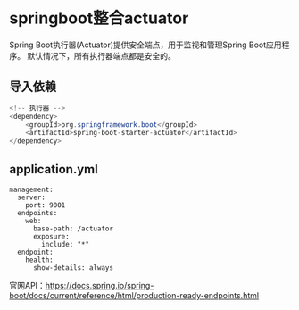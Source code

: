 # springboot整合actuator

Spring Boot执行器(Actuator)提供安全端点，用于监视和管理Spring Boot应用程序。 默认情况下，所有执行器端点都是安全的。

## 导入依赖

```java
<!-- 执行器 -->
<dependency>
    <groupId>org.springframework.boot</groupId>
    <artifactId>spring-boot-starter-actuator</artifactId>
</dependency>
```

## application.yml
```
management:
  server:
    port: 9001
  endpoints:
    web:
      base-path: /actuator
      exposure:
        include: "*"
  endpoint:
    health:
      show-details: always
```

官网API：https://docs.spring.io/spring-boot/docs/current/reference/html/production-ready-endpoints.html